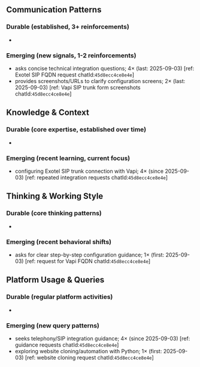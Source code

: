 ## Communication Patterns
### Durable (established, 3+ reinforcements)
-

### Emerging (new signals, 1-2 reinforcements)
- asks concise technical integration questions; 4× (last: 2025-09-03) [ref: Exotel SIP FQDN request chatId:`45d8ecc4ce8e4e`]
- provides screenshots/URLs to clarify configuration screens; 2× (last: 2025-09-03) [ref: Vapi SIP trunk form screenshots chatId:`45d8ecc4ce8e4e`]

## Knowledge & Context
### Durable (core expertise, established over time)
-

### Emerging (recent learning, current focus)
- configuring Exotel SIP trunk connection with Vapi; 4× (since 2025-09-03) [ref: repeated integration requests chatId:`45d8ecc4ce8e4e`]

## Thinking & Working Style
### Durable (core thinking patterns)
-

### Emerging (recent behavioral shifts)
- asks for clear step-by-step configuration guidance; 1× (first: 2025-09-03) [ref: request for Vapi FQDN chatId:`45d8ecc4ce8e4e`]

## Platform Usage & Queries
### Durable (regular platform activities)
-

### Emerging (new query patterns)
- seeks telephony/SIP integration guidance; 4× (since 2025-09-03) [ref: guidance requests chatId:`45d8ecc4ce8e4e`]
- exploring website cloning/automation with Python; 1× (first: 2025-09-03) [ref: website cloning request chatId:`45d8ecc4ce8e4e`]